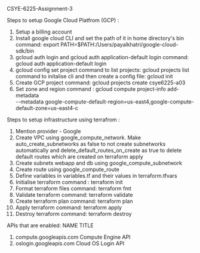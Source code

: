 CSYE-6225-Assignment-3

Steps to setup Google Cloud Platfrom (GCP) :

1. Setup a billing account
2. Install google cloud CLI and set the path of it in home directory's bin
   command: export PATH=$PATH:/Users/payalkhatri/google-cloud-sdk/bin
3. gcloud auth login and gcloud auth application-default login
   command: gcloud auth application-default login
4. gcloud config set project
   command to list projects: gcloud projects list
   command to initalise cli and then create a config file: gcloud init
5. Create GCP project
   command: gcloud projects create csye6225-a03
6. Set zone and region
   command : gcloud compute project-info add-metadata \
   --metadata google-compute-default-region=us-east4,google-compute-default-zone=us-east4-c

Steps to setup infrastructure using terrafrom :

1. Mention provider - Google
2. Create VPC using google_compute_network. Make auto_create_subnetworks as false to not create subnetworks automatically and delete_default_routes_on_create as true to delete default routes which are created on terraform apply
3. Create subnets webapp and db using google_compute_subnetwork
4. Create route using google_compute_route
5. Define variables in variables.tf and their values in terraform.tfvars
6. Initialise terraform
   command : terraform init
7. Format terraform files
   command: terraform fmt
8. Validate terraform
   command: terraform validate
9. Create terraform plan
   command: terraform plan
10. Apply terraform
    command: terraform apply
11. Destroy terraform
    command: terraform destroy

APIs that are enabled:
NAME TITLE

1. compute.googleapis.com Compute Engine API
2. oslogin.googleapis.com Cloud OS Login API

